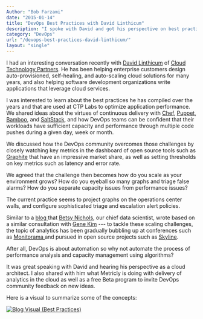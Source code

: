 ```yaml
---
Author: "Bob Farzami"
date: "2015-01-14"
title: "DevOps Best Practices with David Linthicum"
description: "I spoke with David and got his perspective on best practices as a cloud architect, and shared what Metricly is doing with analytics delivery in the cloud."
category: "DevOps"
url: "/devops-best-practices-david-linthicum/"
layout: "single"
---
```



I had an interesting conversation recently with [David Linthicum](https://www.cloudtp.com/who-we-are/our-people/) of [Cloud Technology Partners](https://www.cloudtp.com/). He has been helping enterprise customers design auto-provisioned, self-healing, and auto-scaling cloud solutions for many years, and also helping software development organizations write applications that leverage cloud services.

I was interested to learn about the best practices he has compiled over the years and that are used at CTP Labs to optimize application performance. We shared ideas about the virtues of continuous delivery with [Chef](https://www.chef.io/), [Puppet](https://puppet.com/), [Bamboo](https://www.atlassian.com/software/bamboo), and [SaltStack](https://saltstack.com/), and how DevOps teams can be confident that their workloads have sufficient capacity and performance through multiple code pushes during a given day, week or month.

We discussed how the DevOps community overcomes those challenges by closely watching key metrics in the dashboard of open source tools such as [Graphite](https://graphite.readthedocs.io/en/latest/) that have an impressive market share, as well as setting thresholds on key metrics such as latency and error rate.

We agreed that the challenge then becomes how do you scale as your environment grows? How do you eyeball so many graphs and triage false alarms? How do you separate capacity issues from performance issues?

The current practice seems to project graphs on the operations center walls, and configure sophisticated triage and escalation alert policies.

Similar to a [blog ](/devops-moving-advanced-analytics)that [Betsy Nichols](/about-us), our chief data scientist, wrote based on a similar consultation with [Gene Kim](http://www.realgenekim.me/) --- to tackle these scaling challenges, the topic of analytics has been gradually bubbling up at conferences such as [Monitorama ](http://monitorama.com/)and pursued in open source projects such as [Skyline](https://github.com/etsy/skyline).

After all, DevOps is about automation so why not automate the process of performance analysis and capacity management using algorithms?

It was great speaking with David and hearing his perspective as a cloud architect.  I also shared with him what Metricly is doing with delivery of analytics in the cloud as well as a free Beta program to invite DevOps community feedback on new ideas.

Here is a visual to summarize some of the concepts:

[![Blog Visual (Best Practices)](https://s3-us-west-2.amazonaws.com/com-netuitive-app-usw2-public/wp-content/uploads/2016/03/visual.png)](https://s3-us-west-2.amazonaws.com/com-netuitive-app-usw2-public/wp-content/uploads/2016/03/visual.png)
